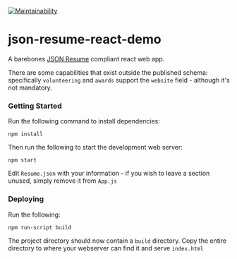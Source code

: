 [![Maintainability](https://api.codeclimate.com/v1/badges/5354d76d61fcf7fc4704/maintainability)](https://codeclimate.com/github/alexmalott/json-resume-react-demo/maintainability)

# json-resume-react-demo
A barebones [JSON Resume](https://github.com/jsonresume) compliant react web app.

There are some capabilities that exist outside the published schema: specifically `volunteering` and `awards` support the `website` field - although it's not mandatory.

### Getting Started
Run the following command to install dependencies:
```shell script
npm install
```
Then run the following to start the development web server:
```shell script
npm start
```

Edit `Resume.json` with your information - if you wish to leave a section unused, simply remove it from `App.js`

### Deploying
Run the following:
```shell script
npm run-script build
```
The project directory should now contain a `build` directory.  Copy the entire directory to where your webserver can find it and serve `index.html`